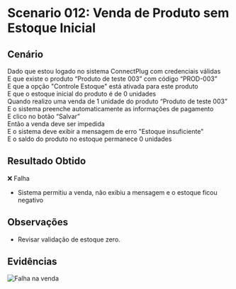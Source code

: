 # Scenario 012: Venda de Produto sem Estoque Inicial

## Cenário
Dado que estou logado no sistema ConnectPlug com credenciais válidas  
E que existe o produto “Produto de teste 003” com código “PROD-003”  
E que a opção "Controle Estoque" está ativada para este produto  
E que o estoque inicial do produto é de 0 unidades  
Quando realizo uma venda de 1 unidade do produto “Produto de teste 003”  
E o sistema preenche automaticamente as informações de pagamento  
E clico no botão “Salvar”  
Então a venda deve ser impedida  
E o sistema deve exibir a mensagem de erro "Estoque insuficiente"  
E o saldo do produto no estoque permanece 0 unidades

## Resultado Obtido
❌ Falha
- Sistema permitiu a venda, não exibiu a mensagem e o estoque ficou negativo

## Observações
- Revisar validação de estoque zero.

## Evidências
![Falha na venda](../evidencias/scenario_012/screenshot1.png)
